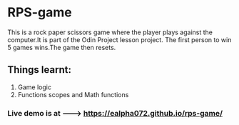 # RPS-game
This is a rock paper scissors game where the player plays against the computer.It is part of the Odin Project lesson project. The first person to win 5 games wins.The game then resets.

## Things learnt:
1. Game logic
2. Functions scopes and Math functions


### Live demo is at ---> https://ealpha072.github.io/rps-game/
